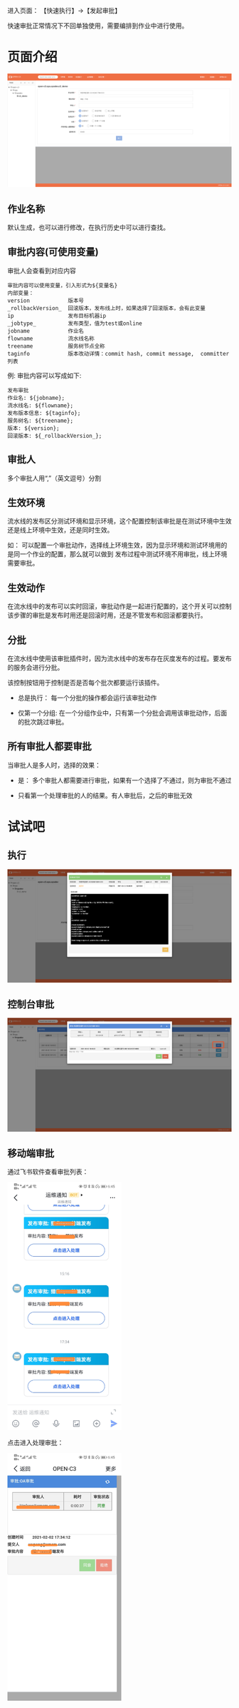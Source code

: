 
进入页面： 【快速执行】->【发起审批】


快速审批正常情况下不回单独使用，需要编排到作业中进行使用。

# 页面介绍

![空白审批](/发起审批/images/空白审批.png)

## 作业名称

默认生成，也可以进行修改，在执行历史中可以进行查找。

## 审批内容(可使用变量)

审批人会查看到对应内容
```
审批内容可以使用变量，引入形式为${变量名}
内部变量：
version            版本号
_rollbackVersion_  回滚版本，发布线上时，如果选择了回滚版本，会有此变量
ip                 发布目标机器ip
_jobtype_          发布类型，值为test或online
jobname            作业名
flowname           流水线名称
treename           服务树节点全称
taginfo            版本改动详情：commit hash, commit message,  committer列表
```

例:
审批内容可以写成如下:
```
发布审批
作业名: ${jobname};
流水线名: ${flowname};
发布版本信息: ${taginfo};
服务树名: ${treename};
版本: ${version};
回滚版本: ${_rollbackVersion_};
```

## 审批人

多个审批人用“,”（英文逗号）分割

## 生效环境

流水线的发布区分测试环境和显示环境，这个配置控制该审批是在测试环境中生效还是线上环境中生效，还是同时生效。

如： 可以配置一个审批动作，选择线上环境生效，因为显示环境和测试环境用的是同一个作业的配置，那么就可以做到
发布过程中测试环境不用审批，线上环境需要审批。

## 生效动作

在流水线中的发布可以实时回滚，审批动作是一起进行配置的，这个开关可以控制该步骤的审批是发布时用还是回滚时用，还是不管发布和回滚都要执行。

## 分批

在流水线中使用该审批插件时，因为流水线中的发布存在灰度发布的过程。要发布的服务会进行分批。

该控制按钮用于控制是否是否每个批次都要运行该插件。

* 总是执行： 每一个分批的操作都会运行该审批动作

* 仅第一个分组: 在一个分组作业中，只有第一个分批会调用该审批动作，后面的批次跳过审批。

## 所有审批人都要审批

当审批人是多人时，选择的效果：

* 是： 多个审批人都需要进行审批，如果有一个选择了不通过，则为审批不通过

* 只看第一个处理审批的人的结果。有人审批后，之后的审批无效

# 试试吧

## 执行

![执行结果](/发起审批/images/执行结果.png)


## 控制台审批

![控制台审批](/发起审批/images/控制台审批.png)

## 移动端审批

通过飞书软件查看审批列表：

<img src="/发起审批/images/移动端审批列表.jpg" width=256 />

点击进入处理审批：

<img src="/发起审批/images/移动端审批.jpg" width=256 />
